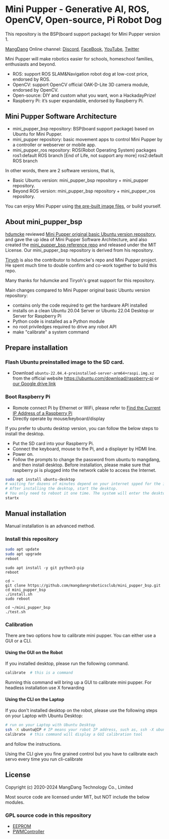 # Mini Pupper - Generative AI, ROS, OpenCV, Open-source, Pi Robot Dog

This repository is the BSP(board support package) for Mini Pupper version 1.

[MangDang](https://mangdang.store/) Online channel: [Discord](https://discord.gg/xJdt3dHBVw), [FaceBook](https://www.facebook.com/groups/716473723088464), [YouTube](https://www.youtube.com/channel/UCqHWYGXmnoO7VWHmENje3ug/featured), [Twitter](https://twitter.com/LeggedRobot)

Mini Pupper will make robotics easier for schools, homeschool families, enthusiasts and beyond.

- ROS: support ROS SLAM&Navigation robot dog at low-cost price, endorsed by ROS.
- OpenCV: support OpenCV official OAK-D-Lite 3D camera module, endorsed by OpenCV.
- Open-source: DIY and custom what you want, won a HackadayPrize!
- Raspberry Pi: it’s super expandable, endorsed by Raspberry Pi.

## Mini Pupper Software Architecture

- mini_pupper_bsp repository: BSP(board support package) based on Ubuntu for Mini Pupper.
- mini_pupper repository: basic movement apps to control Mini Pupper by a controller or webserver or mobile app.
- mini_pupper_ros repository: ROS(Robot Operating System) packages 
	ros1:default ROS branch [End of Life, not support any more]
	ros2:default ROS branch

In other words, there are 2 software versions, that is,

- Basic Ubuntu version: mini_pupper_bsp repository + mini_pupper repository.
- Beyond ROS version: mini_pupper_bsp repository + mini_pupper_ros repository.

You can enjoy Mini Pupper using [the pre-built image files](https://drive.google.com/drive/folders/1aSKxSVc2tKQPeyAFTI9EaTHUAFZCWseo?usp=sharing), or build yourself.

## About mini_pupper_bsp

[hdumcke](https://github.com/hdumcke/minipupper_base) reviewed [Mini Pupper original basic Ubuntu version repository](https://github.com/mangdangroboticsclub/QuadrupedRobot), and gave the up idea of Mini Pupper Software Architecture, and also created the [mini_pupper_bsp reference repo](https://github.com/hdumcke/minipupper_base) and released under the MIT License. Our mini_pupper_bsp repository is derived from his repository.

[Tiryoh](https://github.com/Tiryoh) is also the contributor to hdumcke's repo and Mini Pupper project. He spent much time to double confirm and co-work together to build this repo.  

Many thanks for hdumcke and Tiryoh's great support for this repository. 

Main changes compared to Mini Pupper original basic Ubuntu version repository:

- contains only the code required to get the hardware API installed
- installs on a clean Ubuntu 20.04 Server or Ubuntu 22.04 Desktop or Server for Raspberry Pi
- Python code is installed as a Python module
- no root priviledges required to drive any robot API
- make "calibrate" a system command

## Prepare installation

### Flash Ubuntu preinstalled image to the SD card. 


* Download `ubuntu-22.04.4-preinstalled-server-arm64+raspi.img.xz` from the official website https://ubuntu.com/download/raspberry-pi or  [our Google drive link](https://drive.google.com/drive/folders/1kIlAAL_uM-_98u1JI_6yRF8cNsiFSFGj?usp=sharing)


### Boot Raspberry Pi 

* Romote connect Pi by Ethernet or WiFi, please refer to [Find the Current IP Address of a Raspberry Pi](https://raspberrytips.com/find-current-ip-raspberry-pi/)
* Directly operate by mouse/keyboard/display

If you prefer to ubuntu desktop version, you can follow the below steps to install the desktop.
* Put the SD card into your Raspberry Pi. 
* Connect the keyboard, mouse to the Pi, and a displayer by HDMI line. 
* Power on.
* Follow the prompts to change the password from ubuntu to mangdang, and then install desktop. Before installation, please make sure that raspberry pi is plugged into the network cable to access the Internet. 

```sh
sudo apt install ubuntu-desktop
# waiting for dozens of minutes depend on your internet spped for the install
# After installing the desktop, start the desktop. 
# You only need to reboot it one time. The system will enter the desktop system by default next time.
startx
```

## Manual installation

Manual installation is an advanced method. 

### Install this repository 

```sh
sudo apt update
sudo apt upgrade
reboot
```

```
sudo apt install -y git python3-pip
reboot
```

```
cd ~
git clone https://github.com/mangdangroboticsclub/mini_pupper_bsp.git
cd mini_pupper_bsp
./install.sh	
sudo reboot
```

```
cd ~/mini_pupper_bsp
./test.sh
```

### Calibration

There are two options how to calibrate mini pupper. You can either use a GUI or a CLI.

#### Using the GUI on the Robot

If you installed desktop, please run the following command.

```sh
calibrate  # this is a command
```

Running this command will bring up a GUI to calibrate mini pupper. For headless installation use X forwarding

#### Using the CLI on the Laptop

If you don't installed desktop on the robot, please use the following steps on your Laptop with Ubuntu Desktop:


```sh
# run on your Laptop with Ubuntu Desktop
ssh -X ubuntu@IP # IP means your robot IP address, such as, ssh -X ubuntu@192.168.5.109
calibrate  # this command will display a GUI calibration tool
```

and follow the instructions.

Using the CLI give you fine grained control but you have to calibrate each servo every time you run cli-calibrate


## License

Copyright (c) 2020-2024 MangDang Technology Co., Limited

Most source code are licensed under MIT, but NOT include the below modules.

### GPL source code in this repository

* [EEPROM](./EEPROM)
* [PWMController](./PWMController)